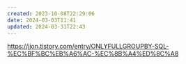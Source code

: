 ```yaml
---
created: 2023-10-08T22:29:06
date: 2024-03-03T11:41
updated: 2024-03-31T22:43
---
```

https://jjon.tistory.com/entry/ONLYFULLGROUPBY-SQL-%EC%BF%BC%EB%A6%AC-%EC%8B%A4%ED%8C%A8